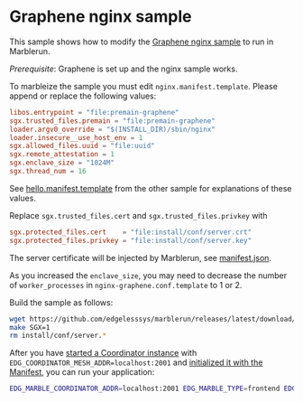 # Graphene nginx sample
This sample shows how to modify the [Graphene nginx sample](https://github.com/oscarlab/graphene/tree/master/Examples/nginx) to run in Marblerun.

*Prerequisite*: Graphene is set up and the nginx sample works.

To marbleize the sample you must edit `nginx.manifest.template`. Please append or replace the following values:
```toml
libos.entrypoint = "file:premain-graphene"
sgx.trusted_files.premain = "file:premain-graphene"
loader.argv0_override = "$(INSTALL_DIR)/sbin/nginx"
loader.insecure__use_host_env = 1
sgx.allowed_files.uuid = "file:uuid"
sgx.remote_attestation = 1
sgx.enclave_size = "1024M"
sgx.thread_num = 16
```
See [hello.manifest.template](../graphene-hello/hello.manifest.template) from the other sample for explanations of these values.

Replace `sgx.trusted_files.cert` and `sgx.trusted_files.privkey` with
```toml
sgx.protected_files.cert    = "file:install/conf/server.crt"
sgx.protected_files.privkey = "file:install/conf/server.key"
```
The server certificate will be injected by Marblerun, see [manifest.json](manifest.json).

As you increased the `enclave_size`, you may need to decrease the number of `worker_processes` in `nginx-graphene.conf.template` to 1 or 2.

Build the sample as follows:
```sh
wget https://github.com/edgelesssys/marblerun/releases/latest/download/premain-graphene
make SGX=1
rm install/conf/server.*
```

After you have [started a Coordinator instance](../../BUILD.md#run-the-coordinator) with `EDG_COORDINATOR_MESH_ADDR=localhost:2001` and [initialized it with the Manifest](../../BUILD.md#create-a-manifest), you can run your application:
```sh
EDG_MARBLE_COORDINATOR_ADDR=localhost:2001 EDG_MARBLE_TYPE=frontend EDG_MARBLE_UUID_FILE=uuid EDG_MARBLE_DNS_NAMES=localhost SGX=1 ./pal_loader nginx
```

